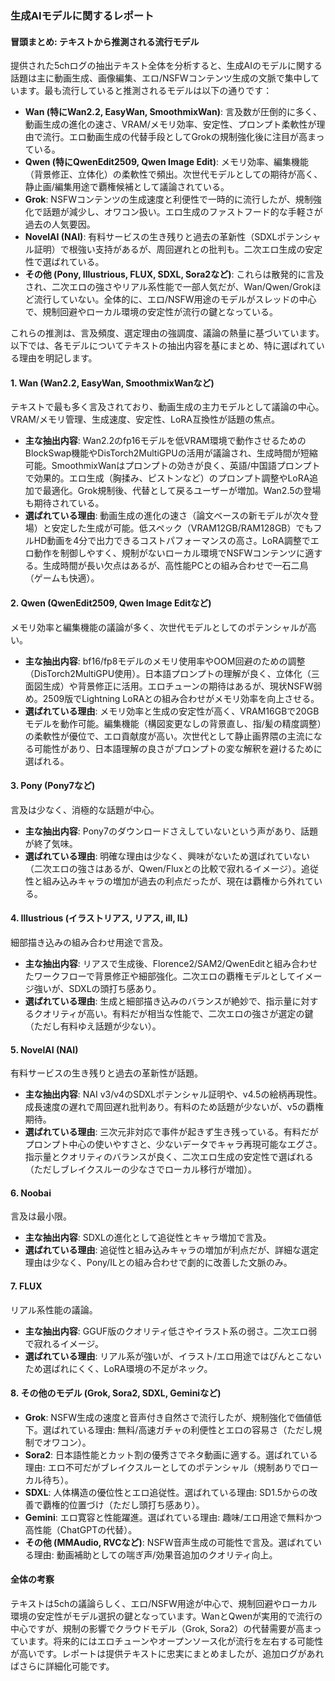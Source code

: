 ### 生成AIモデルに関するレポート

#### 冒頭まとめ: テキストから推測される流行モデル
提供された5chログの抽出テキスト全体を分析すると、生成AIのモデルに関する話題は主に動画生成、画像編集、エロ/NSFWコンテンツ生成の文脈で集中しています。最も流行していると推測されるモデルは以下の通りです：
- **Wan (特にWan2.2, EasyWan, SmoothmixWan)**: 言及数が圧倒的に多く、動画生成の進化の速さ、VRAM/メモリ効率、安定性、プロンプト柔軟性が理由で流行。エロ動画生成の代替手段としてGrokの規制強化後に注目が高まっている。
- **Qwen (特にQwenEdit2509, Qwen Image Edit)**: メモリ効率、編集機能（背景修正、立体化）の柔軟性で頻出。次世代モデルとしての期待が高く、静止画/編集用途で覇権候補として議論されている。
- **Grok**: NSFWコンテンツの生成速度と利便性で一時的に流行したが、規制強化で話題が減少し、オワコン扱い。エロ生成のファストフード的な手軽さが過去の人気要因。
- **NovelAI (NAI)**: 有料サービスの生き残りと過去の革新性（SDXLポテンシャル証明）で根強い支持があるが、周回遅れとの批判も。二次エロ生成の安定性で選ばれている。
- **その他 (Pony, Illustrious, FLUX, SDXL, Sora2など)**: これらは散発的に言及され、二次エロの強さやリアル系性能で一部人気だが、Wan/Qwen/Grokほど流行していない。全体的に、エロ/NSFW用途のモデルがスレッドの中心で、規制回避やローカル環境の安定性が流行の鍵となっている。

これらの推測は、言及頻度、選定理由の強調度、議論の熱量に基づいています。以下では、各モデルについてテキストの抽出内容を基にまとめ、特に選ばれている理由を明記します。

#### 1. Wan (Wan2.2, EasyWan, SmoothmixWanなど)
テキストで最も多く言及されており、動画生成の主力モデルとして議論の中心。VRAM/メモリ管理、生成速度、安定性、LoRA互換性が話題の焦点。
- **主な抽出内容**: Wan2.2のfp16モデルを低VRAM環境で動作させるためのBlockSwap機能やDisTorch2MultiGPUの活用が議論され、生成時間が短縮可能。SmoothmixWanはプロンプトの効きが良く、英語/中国語プロンプトで効果的。エロ生成（胸揉み、ピストンなど）のプロンプト調整やLoRA追加で最適化。Grok規制後、代替として戻るユーザーが増加。Wan2.5の登場も期待されている。
- **選ばれている理由**: 動画生成の進化の速さ（論文ベースの新モデルが次々登場）と安定した生成が可能。低スペック（VRAM12GB/RAM128GB）でもフルHD動画を4分で出力できるコストパフォーマンスの高さ。LoRA調整でエロ動作を制御しやすく、規制がないローカル環境でNSFWコンテンツに適する。生成時間が長い欠点はあるが、高性能PCとの組み合わせで一石二鳥（ゲームも快適）。

#### 2. Qwen (QwenEdit2509, Qwen Image Editなど)
メモリ効率と編集機能の議論が多く、次世代モデルとしてのポテンシャルが高い。
- **主な抽出内容**: bf16/fp8モデルのメモリ使用率やOOM回避のための調整（DisTorch2MultiGPU使用）。日本語プロンプトの理解が良く、立体化（三面図生成）や背景修正に活用。エロチューンの期待はあるが、現状NSFW弱め。2509版でLightning LoRAとの組み合わせがメモリ効率を向上させる。
- **選ばれている理由**: メモリ効率と生成の安定性が高く、VRAM16GBで20GBモデルを動作可能。編集機能（構図変更なしの背景直し、指/髪の精度調整）の柔軟性が優位で、エロ貢献度が高い。次世代として静止画界隈の主流になる可能性があり、日本語理解の良さがプロンプトの変な解釈を避けるために選ばれる。

#### 3. Pony (Pony7など)
言及は少なく、消極的な話題が中心。
- **主な抽出内容**: Pony7のダウンロードさえしていないという声があり、話題が終了気味。
- **選ばれている理由**: 明確な理由は少なく、興味がないため選ばれていない（二次エロの強さはあるが、Qwen/Fluxとの比較で寂れるイメージ）。追従性と組み込みキャラの増加が過去の利点だったが、現在は覇権から外れている。

#### 4. Illustrious (イラストリアス, リアス, ill, IL)
細部描き込みの組み合わせ用途で言及。
- **主な抽出内容**: リアスで生成後、Florence2/SAM2/QwenEditと組み合わせたワークフローで背景修正や細部強化。二次エロの覇権モデルとしてイメージ強いが、SDXLの頭打ち感あり。
- **選ばれている理由**: 生成と細部描き込みのバランスが絶妙で、指示量に対するクオリティが高い。有料だが相当な性能で、二次エロの強さが選定の鍵（ただし有料ゆえ話題が少ない）。

#### 5. NovelAI (NAI)
有料サービスの生き残りと過去の革新性が話題。
- **主な抽出内容**: NAI v3/v4のSDXLポテンシャル証明や、v4.5の絵柄再現性。成長速度の遅れで周回遅れ批判あり。有料のため話題が少ないが、v5の覇権期待。
- **選ばれている理由**: 三次元非対応で事件が起きず生き残っている。有料だがプロンプト中心の使いやすさと、少ないデータでキャラ再現可能なエグさ。指示量とクオリティのバランスが良く、二次エロ生成の安定性で選ばれる（ただしブレイクスルーの少なさでローカル移行が増加）。

#### 6. Noobai
言及は最小限。
- **主な抽出内容**: SDXLの進化として追従性とキャラ増加で言及。
- **選ばれている理由**: 追従性と組み込みキャラの増加が利点だが、詳細な選定理由は少なく、Pony/ILとの組み合わせで劇的に改善した文脈のみ。

#### 7. FLUX
リアル系性能の議論。
- **主な抽出内容**: GGUF版のクオリティ低さやイラスト系の弱さ。二次エロ弱で寂れるイメージ。
- **選ばれている理由**: リアル系が強いが、イラスト/エロ用途ではぴんとこないため選ばれにくく、LoRA環境の不足がネック。

#### 8. その他のモデル (Grok, Sora2, SDXL, Geminiなど)
- **Grok**: NSFW生成の速度と音声付き自然さで流行したが、規制強化で価値低下。選ばれている理由: 無料/高速ガチャの利便性とエロの容易さ（ただし規制でオワコン）。
- **Sora2**: 日本語性能とカット割の優秀さでネタ動画に適する。選ばれている理由: エロ不可だがブレイクスルーとしてのポテンシャル（規制ありでローカル待ち）。
- **SDXL**: 人体構造の優位性とエロ追従性。選ばれている理由: SD1.5からの改善で覇権的位置づけ（ただし頭打ち感あり）。
- **Gemini**: エロ寛容と性能躍進。選ばれている理由: 趣味/エロ用途で無料かつ高性能（ChatGPTの代替）。
- **その他 (MMAudio, RVCなど)**: NSFW音声生成の可能性で言及。選ばれている理由: 動画補助としての喘ぎ声/効果音追加のクオリティ向上。

#### 全体の考察
テキストは5chの議論らしく、エロ/NSFW用途が中心で、規制回避やローカル環境の安定性がモデル選択の鍵となっています。WanとQwenが実用的で流行の中心ですが、規制の影響でクラウドモデル（Grok, Sora2）の代替需要が高まっています。将来的にはエロチューンやオープンソース化が流行を左右する可能性が高いです。レポートは提供テキストに忠実にまとめましたが、追加ログがあればさらに詳細化可能です。